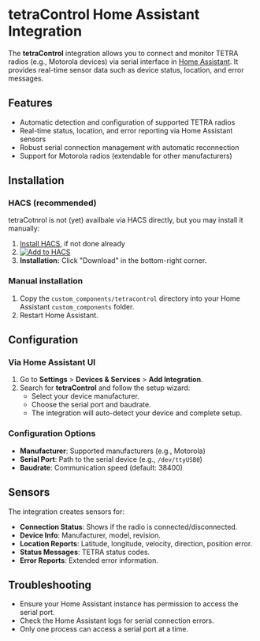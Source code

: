 # tetraControl Home Assistant Integration

The **tetraControl** integration allows you to connect and monitor TETRA radios (e.g., Motorola devices) via serial interface in [Home Assistant](https://www.home-assistant.io/). It provides real-time sensor data such as device status, location, and error messages.

## Features

- Automatic detection and configuration of supported TETRA radios
- Real-time status, location, and error reporting via Home Assistant sensors
- Robust serial connection management with automatic reconnection
- Support for Motorola radios (extendable for other manufacturers)

## Installation

### HACS (recommended)
tetraCotnrol is not (yet) availbale via HACS directly, but you may install it manually:
1. [Install HACS](https://www.hacs.xyz/docs/use/), if not done already
2. [![Add to HACS](https://my.home-assistant.io/badges/hacs_repository.svg)](https://my.home-assistant.io/redirect/hacs_repository/?owner=moehrem&repository=tetracontrol&category=Integration)
3. **Installation:** Click "Download" in the bottom-right corner.

### Manual installation
1. Copy the `custom_components/tetracontrol` directory into your Home Assistant `custom_components` folder.
2. Restart Home Assistant.

## Configuration

### Via Home Assistant UI

1. Go to **Settings** > **Devices & Services** > **Add Integration**.
2. Search for **tetraControl** and follow the setup wizard:
    - Select your device manufacturer.
    - Choose the serial port and baudrate.
    - The integration will auto-detect your device and complete setup.

### Configuration Options

- **Manufacturer**: Supported manufacturers (e.g., Motorola)
- **Serial Port**: Path to the serial device (e.g., `/dev/ttyUSB0`)
- **Baudrate**: Communication speed (default: 38400)

## Sensors

The integration creates sensors for:

- **Connection Status**: Shows if the radio is connected/disconnected.
- **Device Info**: Manufacturer, model, revision.
- **Location Reports**: Latitude, longitude, velocity, direction, position error.
- **Status Messages**: TETRA status codes.
- **Error Reports**: Extended error information.

## Troubleshooting

- Ensure your Home Assistant instance has permission to access the serial port.
- Check the Home Assistant logs for serial connection errors.
- Only one process can access a serial port at a time.
